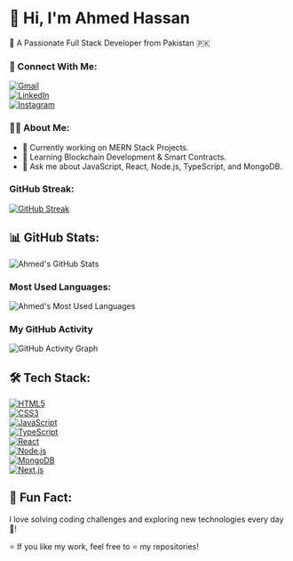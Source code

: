 # 👋 Hi, I'm Ahmed Hassan

🚀 A Passionate Full Stack Developer from Pakistan 🇵🇰

### 📧 Connect With Me:

[![Gmail](https://img.shields.io/badge/Gmail-D14836?style=for-the-badge&logo=gmail&logoColor=white)](mailto:xylender@gmail.com)  
[![LinkedIn](https://img.shields.io/badge/LinkedIn-0077B5?style=for-the-badge&logo=linkedin&logoColor=white)](https://www.linkedin.com/in/ahmed-hassan-024720245/)  
[![Instagram](https://img.shields.io/badge/Instagram-E4405F?style=for-the-badge&logo=instagram&logoColor=white)](https://www.instagram.com/_curiousahmed/)

### 👨‍💻 About Me:

- 🔭 Currently working on MERN Stack Projects.
- 🌱 Learning Blockchain Development & Smart Contracts.
- 💬 Ask me about JavaScript, React, Node.js, TypeScript, and MongoDB.

### GitHub Streak:


[![GitHub Streak](https://streak-stats.demolab.com/?user=ahl-fabtechsol&theme=radical&border_radius=10&background=00000000)](https://git.io/streak-stats)


## 📊 GitHub Stats:

![Ahmed's GitHub Stats](https://github-readme-stats.vercel.app/api?username=ahl-fabtechsol&show_icons=true&count_private=true&theme=radical&hide_title=true&hide=prs&border_radius=10&bg_color=00000000)

### Most Used Languages:

![Ahmed's Most Used Languages](https://github-readme-stats.vercel.app/api/top-langs/?username=ahl-fabtechsol&layout=compact&theme=radical&border_radius=10&bg_color=00000000)

### My GitHub Activity

![GitHub Activity Graph](https://activity-graph.herokuapp.com/graph?username=ahl-fabtechsol&theme=radical&bg_color=00000000)

## 🛠️ Tech Stack:

[![HTML5](https://img.shields.io/badge/HTML5-E34F26?style=for-the-badge&logo=html5&logoColor=white)](https://developer.mozilla.org/en-US/docs/Web/HTML)  
[![CSS3](https://img.shields.io/badge/CSS3-1572B6?style=for-the-badge&logo=css3&logoColor=white)](https://developer.mozilla.org/en-US/docs/Web/CSS)  
[![JavaScript](https://img.shields.io/badge/JavaScript-F7DF1E?style=for-the-badge&logo=javascript&logoColor=black)](https://developer.mozilla.org/en-US/docs/Web/JavaScript)  
[![TypeScript](https://img.shields.io/badge/TypeScript-3178C6?style=for-the-badge&logo=typescript&logoColor=white)](https://www.typescriptlang.org/)  
[![React](https://img.shields.io/badge/React-61DAFB?style=for-the-badge&logo=react&logoColor=black)](https://reactjs.org/)  
[![Node.js](https://img.shields.io/badge/Node.js-339933?style=for-the-badge&logo=nodedotjs&logoColor=white)](https://nodejs.org/)  
[![MongoDB](https://img.shields.io/badge/MongoDB-4EA94B?style=for-the-badge&logo=mongodb&logoColor=white)](https://www.mongodb.com/)  
[![Next.js](https://img.shields.io/badge/Next.js-000000?style=for-the-badge&logo=nextdotjs&logoColor=white)](https://nextjs.org/)

## 🎯 Fun Fact:

I love solving coding challenges and exploring new technologies every day 🚀!

⭐ If you like my work, feel free to ⭐️ my repositories!

